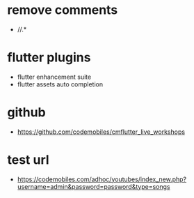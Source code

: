 # remove comments

- //.\*

# flutter plugins

- flutter enhancement suite
- flutter assets auto completion

# github

- https://github.com/codemobiles/cmflutter_live_workshops

# test url

- https://codemobiles.com/adhoc/youtubes/index_new.php?username=admin&password=password&type=songs